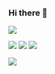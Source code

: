 ### Hi there 👋

<!--
**dandouglas/dandouglas** is a ✨ _special_ ✨ repository because its `README.md` (this file) appears on your GitHub profile.

Here are some ideas to get you started:

- 🔭 I’m currently working on ...
- 🌱 I’m currently learning ...
- 👯 I’m looking to collaborate on ...
- 🤔 I’m looking for help with ...
- 💬 Ask me about ...
- 📫 How to reach me: ...
- 😄 Pronouns: ...
- ⚡ Fun fact: ...
-->

![](https://github-profile-summary-cards.vercel.app/api/cards/profile-details?username=dandouglas&theme=default)

![](https://github-profile-summary-cards.vercel.app/api/cards/repos-per-language?username=dandouglas&theme=default)
![](https://github-profile-summary-cards.vercel.app/api/cards/most-commit-language?username=dandouglas&theme=default)
![](https://github-profile-summary-cards.vercel.app/api/cards/stats?username=dandouglas&theme=default)

![](https://github-profile-summary-cards.vercel.app/api/cards/productive-time?username=dandouglas&theme=default)
